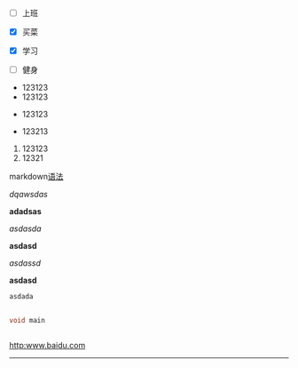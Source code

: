 - [ ] 上班
- [x] 买菜
- [x] 学习
- [ ] 健身



* 123123
* 123123



+ 123123



- 123213



1. 123123
2. 12321

markdown[语法](http://www.baodu.com)



*dqawsdas*

**adadsas**

*asdasda*

**asdasd**

_asdassd_

__asdasd__

```java
asdada

```



```

```

```c
void main
```



[1]:http://www.baidu.com

![]()

<http:www.baidu.com>

------

